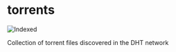 torrents 
========
![Indexed](https://img.shields.io/badge/indexed-47963-blue)

Collection of torrent files discovered in the DHT network
